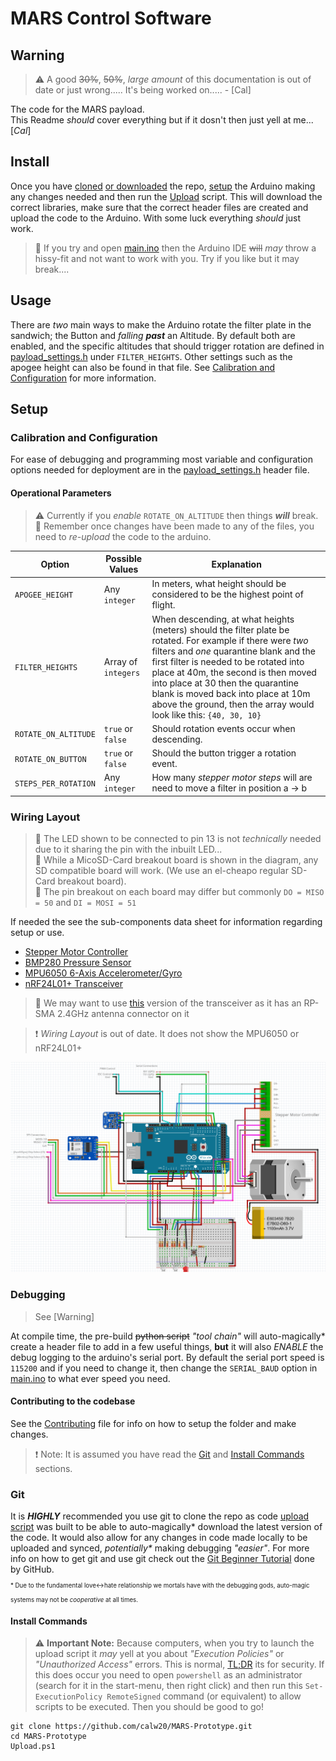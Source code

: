 
# MARS Control Software

## Warning

> :warning: A good ~~30%~~, ~~50%~~, *large amount* of this documentation is out of date or just wrong..... It's being worked on..... - [Cal]

The code for the MARS payload.  
This Readme _should_ cover everything but if it dosn't then just yell at me... [_Cal_]

## Install

Once you have [cloned](#git) [or downloaded](https://github.com/calw20/MARS/archive/master.zip)  the repo, [setup](#setup) the Arduino making any changes needed and then run the [Upload](Upload.ps1) script. This will download the correct libraries, make sure that the correct header files are created and upload the code to the Arduino.
With some luck everything _should_ just work.

>:notebook_with_decorative_cover: If you try and open [main.ino](main.ino) then the Arduino IDE ~~will~~ _may_ throw a hissy-fit and not want to work with you. Try if you like but it may break....

## Usage

There are _two_ main ways to make the Arduino rotate the filter plate in the sandwich; the Button and _falling **past**_ an Altitude. By default both are enabled, and the specific altitudes that should trigger rotation are defined in [payload_settings.h](payload_settings.h)  under `FILTER_HEIGHTS`. Other settings such as the apogee height can also be found in that file. See [Calibration and Configuration](#Calibration-and-Configuration) for more information.

## Setup

### Calibration and Configuration

For ease of debugging and programming most variable and configuration options needed for deployment are in the [payload_settings.h](payload_settings.h) header file.

#### Operational Parameters

>:warning: Currently if you _enable_ `ROTATE_ON_ALTITUDE` then things **_will_** break.  
>:notebook_with_decorative_cover: Remember once changes have been made to any of the files, you need to _re-upload_ the code to the arduino.

|       Option       |  Possible Values  |Explanation|
|--------------------|-------------------|-|
|`APOGEE_HEIGHT`     |Any `integer`      |In meters, what height should be considered to be the highest point of flight.|
|`FILTER_HEIGHTS`    |Array of `integers`|When descending, at what heights (meters) should the filter plate be rotated. For example if there were _two_ filters and _one_ quarantine blank and the first filter is needed to be rotated into place at 40m, the second is then moved into place at 30 then the quarantine blank is moved back into place at 10m above the ground, then the array would look like this: `{40, 30, 10}`|
|`ROTATE_ON_ALTITUDE`|`true` or `false`  |Should rotation events occur when descending.|
|`ROTATE_ON_BUTTON`  |`true` or `false`  |Should the button trigger a rotation event.|
|`STEPS_PER_ROTATION`|Any `integer`      |How many _stepper motor steps_ will are need to move a filter in position a -> b|

### Wiring Layout

>:notebook_with_decorative_cover: The LED shown to be connected to pin 13 is not _technically_ needed due to it sharing the pin with the inbuilt LED...  
>:notebook_with_decorative_cover: While a MicoSD-Card breakout board is shown in the diagram, any SD compatible board will work. (We use an el-cheapo regular SD-Card breakout board).  
>:closed_book: The pin breakout on each board may differ but commonly `DO = MISO = 50` and `DI = MOSI = 51`

If needed the see the sub-components data sheet for information regarding setup or use.

* [Stepper Motor Controller](https://wiki.dfrobot.com/TB6600_Stepper_Motor_Driver_SKU__DRI0043)
* [BMP280 Pressure Sensor](https://learn.adafruit.com/adafruit-bmp280-barometric-pressure-plus-temperature-sensor-breakout/arduino-test)
* [MPU6050 6-Axis Accelerometer/Gyro ](https://www.dfrobot.com/product-880.html)
* [nRF24L01+ Transceiver](https://www.sparkfun.com/products/691)

>:orange_book: We may want to use [this](https://www.sparkfun.com/products/705) version of the transceiver as it has an RP-SMA 2.4GHz antenna connector on it

>:heavy_exclamation_mark: *Wiring Layout* is out of date. It does not show the MPU6050 or nRF24L01+

![Wiring Layout](Wiring_Layout.png)

### Debugging

> See [Warning]

At compile time, the pre-build ~~python script~~ _"tool chain"_ will auto-magically* create a header file to add in a few useful things, **but** it will also _ENABLE_ the debug logging to the arduino's serial port. By default the serial port speed is `115200` and if you need to change it, then change the `SERIAL_BAUD` option in [main.ino](main.ino) to what ever speed you need.

#### Contributing to the codebase

See the [Contributing](CONTRIBUTING.md) file for info on how to setup the folder and make changes.
>:exclamation: Note: It is assumed you have read the [Git](#git) and [Install Commands](#Install-Commands) sections.

### Git

It is *__HIGHLY__* recommended you use git to clone the repo as code [upload script](Upload.ps1) was built to be able to auto-magically* download the latest version of the code. It would also allow for any changes in code made locally to be uploaded and synced, _potentially*_ making debugging _"easier"_. For more info on how to get git and use git check out the [Git Beginner Tutorial](https://product.hubspot.com/blog/git-and-github-tutorial-for-beginners) done by GitHub.  
<sub><sub>* Due to the fundamental love<->hate relationship we mortals have with the debugging gods, auto-magic systems may not be _cooperative_ at all times.</sub></sub>

#### Install Commands

>:warning: __Important Note:__ Because computers, when you try to launch the upload script it *may* yell at you about  *"Execution Policies"* or *"Unauthorized Access"* errors. This is normal, [TL;DR](https://docs.microsoft.com/en-us/powershell/module/microsoft.powershell.core/about/about_execution_policies?view=powershell-7) its for security. If this does occur you need to open `powershell` as an administrator (search for it in the start-menu, then right click) and then run this `Set-ExecutionPolicy RemoteSigned`  command (or equivalent)  to allow scripts to be executed. Then you should be good to go!

```dos
git clone https://github.com/calw20/MARS-Prototype.git
cd MARS-Prototype
Upload.ps1
```
